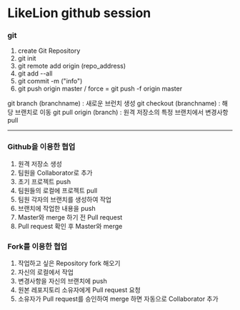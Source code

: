 # LikeLion github session

### git
1. create Git Repository
2. git init
3. git remote add origin (repo_address)
4. git add --all
5. git commit -m ("info")
6. git push origin master / force = git push -f origin master

git branch (branchname) : 새로운 브런치 생성
git checkout (branchname) : 해당 브랜치로 이동
git pull origin (branch) : 원격 저장소의 특정 브랜치에서 변경사항 pull

-------------------------------------------------------------------------

### Github을 이용한 협업

1. 원격 저장소 생성
2. 팀원을 Collaborator로 추가
3. 초기 프로젝트 push
4. 팀원들의 로컬에 프로젝트 pull
5. 팀원 각자의 브랜치를 생성하여 작업
6. 브랜치에 작업한 내용을 push
7. Master와 merge 하기 전 Pull request
8. Pull request 확인 후 Master와 merge

### Fork를 이용한 협업

1. 작업하고 싶은 Repository fork 해오기
2. 자신의 로컬에서 작업
3. 변경사항을 자신의 브랜치에 push
4. 원본 레포지토리 소유자에게 Pull request 요청
5. 소유자가 Pull request를 승인하여 merge 하면 자동으로 Collaborator 추가